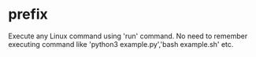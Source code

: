 # prefix
Execute  any Linux command using  'run' command. No need to remember executing command like 'python3 example.py','bash example.sh' etc.
